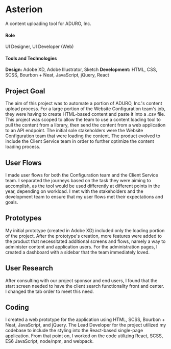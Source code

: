 # Asterion
A content uploading tool for ADURO, Inc.

#### Role
UI Designer, UI Developer (Web)

#### Tools and Technologies
__Design:__ Adobe XD, Adobe Illustrator, Sketch
__Development:__ HTML, CSS, SCSS, Bourbon + Neat, JavaScript, jQuery, React

## Project Goal
The aim of this project was to automate a portion of ADURO, Inc.'s content upload process. For a large portion of the Website Configuration team's job, they were having to create HTML-based content and paste it into a .csv file. This project was scoped to allow the team to use a content loading tool to pull the content from a library, then send the content from a web application to an API endpoint.
The initial sole stakeholders were the Website Configuration team that were loading the content. The product evolved to include the Client Service team in order to further optimize the content loading process.

## User Flows
I made user flows for both the Configuration team and the Client Service team. I separated the journeys based on the task they were aiming to accomplish, as the tool would be used differently at different points in the year, depending on workload.
I met with the stakeholders and the development team to ensure that my user flows met their expectations and goals.

## Prototypes
My initial prototype (created in Adobe XD) included only the loading portion of the project. After the prototype's creation, more features were added to the product that necessitated additional screens and flows, namely a way to administer content and application users.
For the administration pages, I created a dashboard with a sidebar that the team immediately loved.

## User Research
After consulting with our project sponsor and end users, I found that the start screen needed to have the client search functionality front and center. I changed the tab order to meet this need.

## Coding
I created a web prototype for the application using HTML, SCSS, Bourbon + Neat, JavaScript, and jQuery.
The Lead Developer for the project utilized my codebase to include the styling into the React-based single-page application.
From that point on, I worked on the code utilizing React, SCSS, ES6 JavaScript, node/npm, and webpack.

<!-- ## Conclusion -->
